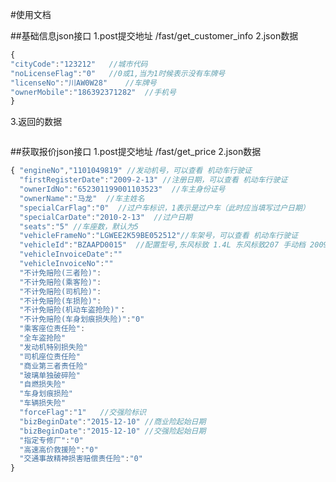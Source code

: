 #使用文档

##基础信息json接口
1.post提交地址
/fast/get_customer_info
2.json数据

``` javascript
{ 
"cityCode":"123212"   //城市代码
"noLicenseFlag":"0"   //0或1,当为1时候表示没有车牌号
"licenseNo":"川AW0W28"    //车牌号
"ownerMobile":"186392371282"  //手机号
}
```
3.返回的数据

``` javascript
```
##获取报价json接口
1.post提交地址
/fast/get_price
2.json数据
``` javascript
{ "engineNo","1101049819" //发动机号，可以查看 机动车行驶证
  "firstRegisterDate":"2009-2-13" //注册日期，可以查看 机动车行驶证
  "ownerIdNo":"652301199001103523"  //车主身份证号
  "ownerName":"马龙"  //车主姓名
  "specialCarFlag":"0"  //过户车标识，1表示是过户车（此时应当填写过户日期）
  "specialCarDate":"2010-2-13"  //过户日期
  "seats":"5" //车座数，默认为5
  "vehicleFrameNo":"LGWEE2K59BE052512"//车架号，可以查看 机动车行驶证
  "vehicleId":"BZAAPD0015"  //配置型号,东风标致 1.4L 东风标致207 手动档 2009款 手动档 参考价：63800,
  "vehicleInvoiceDate":""
  "vehicleInvoiceNo":""
  "不计免赔险(三者险)":
  "不计免赔险(乘客险)":
  "不计免赔险(司机险)":
  "不计免赔险(车损险)":
  "不计免赔险(机动车盗抢险)"：
  "不计免赔险(车身划痕损失险)":"0"
  "乘客座位责任险":
  "全车盗抢险"
  "发动机特别损失险"
  "司机座位责任险"
  "商业第三者责任险"
  "玻璃单独破碎险"
  "自燃损失险"
  "车身划痕损险"
  "车辆损失险"
  "forceFlag":"1"   //交强险标识
  "bizBeginDate":"2015-12-10" //商业险起始日期
  "bizBeginDate":"2015-12-10" //交强险起始日期
  "指定专修厂":"0"
  "高速高价救援险":"0"
  "交通事故精神损害赔偿责任险":"0"
}
```

